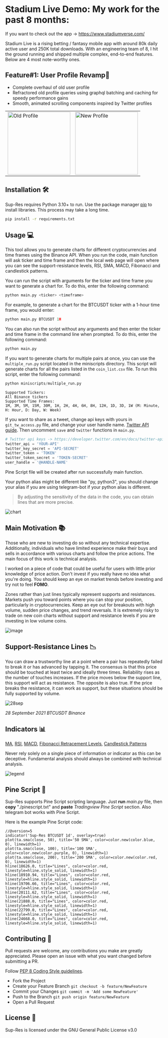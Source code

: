# Stadium Live Demo: My work for the past 8 months:

If you want to check out the app -> https://www.stadiumverse.com/

Stadium Live is a rising betting / fantasy mobile app with around 80k daily active user and 250K total downloads. With an engineering team of 8,
I hit the ground running and shipped multiple complex, end-to-end features. Below are 4 most note-worthy ones.

## Feature#1: User Profile Revamp📱

- Complete overhaul of old user profile
- Refractored old profile queries using graphql batching and caching for speedy performance gains 
- Smooth, animated scrolling components inspired by Twitter profiles

<table style="border: none;">
  <tr>
    <td style="border: none;"><img src="https://github.com/Tony2520/Stadium-Live-Demo/assets/117308186/dc46c19e-9479-48c6-a5b1-08e34521de76" alt="Old Profile" style="width: 200px;"></td>
    <td style="border: none;"><img src="https://github.com/Tony2520/Stadium-Live-Demo/assets/117308186/3d3308b5-0b7a-485d-b004-9cce3bdaa8ae" alt="New Profile" style="width: 200px;"></td>
  </tr>
</table>

## Installation :hammer_and_wrench:
Sup-Res requires Python 3.10+ to run.
Use the package manager [pip](https://pip.pypa.io/en/stable/) to install libraries. This process may take a long time.

```bash
pip install -r requirements.txt
```

## Usage :computer:
This tool allows you to generate charts for different cryptocurrencies and time frames using the Binance API.
When you run the code, main function will ask ticker and time frame and then the local web page will open where you can see the support-resistance levels, RSI, SMA, MACD, Fibonacci and candlestick patterns. 

You can run the script with arguments for the ticker and time frame you want to generate a chart for. To do this, enter the following command:
````python
python main.py <ticker> <timeframe>
````
For example, to generate a chart for the BTCUSDT ticker with a 1-hour time frame, you would enter:
````python
python main.py BTCUSDT 1H
````
You can also run the script without any arguments and then enter the ticker and time frame in the command line when prompted. To do this, enter the following command:

````python
python main.py 
````
If you want to generate charts for multiple pairs at once, you can use the `multiple_run.py` script located in the miniscripts directory. This script will generate charts for all the pairs listed in the `coin_list.csv` file. To run this script, enter the following command:
````python
python miniscripts/multiple_run.py
````

````
Supported Tickers: 
All Binance tickers
Supported Time Frames: 
1M, 3M, 5M, 15M, 30M, 1H, 2H, 4H, 6H, 8H, 12H, 1D, 3D, 1W (M: Minute, H: Hour, D: Day, W: Week)
````

If you want to share as a tweet, change api keys with yours in `git_tw_access.py` file, and change your user handle name. [Twitter API guide](https://developer.twitter.com/en/docs/twitter-api). Then uncomment `save` and `twitter` functions in `main.py`.

````python
# Twitter api keys -> https://developer.twitter.com/en/docs/twitter-api
twitter_api = 'YOUR-API'
twitter_key_secret = 'API-SECRET'
twitter_token = 'TOKEN'
twitter_token_secret = 'TOKEN-SECRET'
user_handle = '@HANDLE-NAME'
````

Pine Script file will be created after run successfully main function. 

Your python alias might be different like "py, python3", you should change your alias if you are using telegram-bot if your python alias is different. 

>By adjusting the sensitivity of the data in the code, you can obtain lines that are more precise.


![chart](https://user-images.githubusercontent.com/32988819/166165460-b1e2be3e-014c-4aea-83e6-c118075f68df.png)


 
## Main Motivation :books:
Those who are new to investing do so without any technical expertise. Additionally, individuals who have limited experience make their buys and sells in accordance with various charts and follow the price actions. The main focus of this work is technical analysis.

I worked on a piece of code that could be useful for users with little prior knowledge of price action. Don't invest if you really have no idea what you're doing. You should keep an eye on market trends before investing and try not to feel **FOMO**.

Zones rather than just lines typically represent supports and resistances. Markets push you toward points where you can stop your position, particularly in cryptocurrencies. Keep an eye out for breakouts with high volume, sudden price changes, and trend reversals. It is extremely risky to trade on new coin charts without support and resistance levels if you are investing in low volume coins.


![image](https://user-images.githubusercontent.com/32988819/166165539-5a4eea0a-456e-482d-aa56-96b5eaffc37a.png)


## Support-Resistance Lines :chart_with_downwards_trend:

You can draw a trustworthy line at a point where a pair has repeatedly failed to break it or has advanced by tapping it. The consensus is that this price should be touched at least twice and ideally three times. Reliability rises as the number of touches increases. If the price moves below the support line, this support will act as resistance. The opposite is also true. If the price breaks the resistance, it can work as support, but these situations should be fully supported by volume.

![28sep](https://user-images.githubusercontent.com/32988819/135044659-579b26c8-8141-41c2-9b4e-d3c99b41b571.png)


_28 September 2021 BTCUSDT Binance_

## Indicators :bar_chart:
[MA](https://www.investopedia.com/terms/m/movingaverage.asp), 
[RSI](https://www.investopedia.com/terms/r/rsi.asp), 
[MACD](https://www.investopedia.com/terms/m/macd.asp),
[Fibonacci Retracement Levels](https://www.investopedia.com/terms/f/fibonacciretracement.asp),
[Candlestick Patterns](https://www.elearnmarkets.com/blog/30-candlestick-charts-in-stock-market/)

Never rely solely on a single piece of information or indicator as this can be deceptive. Fundamental analysis should always be combined with technical analysis.

![legend](https://user-images.githubusercontent.com/32988819/168901021-81d885d4-19de-4ba6-a3d0-c69faf2ccbf5.png)

## Pine Script :bookmark_tabs:

Sup-Res supports Pine Script scripting language. Just **run** *main.py* file, then **copy** "./pinescript.txt" and **paste** *Tradingview Pine Script* section.
Also telegram bot works with Pine Script.

Here is the example Pine Script code:
````
//@version=5
indicator('Sup-Res BTCUSDT 1d', overlay=true)
plot(ta.sma(close, 50), title='50 SMA', color=color.new(color.blue, 0), linewidth=1)
plot(ta.sma(close, 100), title='100 SMA', color=color.new(color.purple, 0), linewidth=1)
plot(ta.sma(close, 200), title='200 SMA', color=color.new(color.red, 0), linewidth=1)
hline(18626.0, title="Lines", color=color.red, linestyle=hline.style_solid, linewidth=1)
hline(18910.94, title="Lines", color=color.red, linestyle=hline.style_solid, linewidth=1)
hline(19706.66, title="Lines", color=color.red, linestyle=hline.style_solid, linewidth=1)
hline(20111.62, title="Lines", color=color.red, linestyle=hline.style_solid, linewidth=1)
hline(21888.0, title="Lines", color=color.red, linestyle=hline.style_solid, linewidth=1)
hline(22799.0, title="Lines", color=color.red, linestyle=hline.style_solid, linewidth=1)
hline(24668.0, title="Lines", color=color.red, linestyle=hline.style_solid, linewidth=1)
````

## Contributing :handshake:
Pull requests are welcome, any contributions you make are greatly appreciated. Please open an issue with what you want changed before submitting a PR.

Follow [PEP 8 Coding Style guidelines](https://www.python.org/dev/peps/pep-0008/).

- Fork the Project
- Create your Feature Branch `git checkout -b feature/NewFeature`
- Commit your Changes `git commit -m 'Add some NewFeature'`
- Push to the Branch `git push origin feature/NewFeature`
- Open a Pull Request


## License :page_with_curl:
Sup-Res is licensed under the GNU General Public License v3.0
